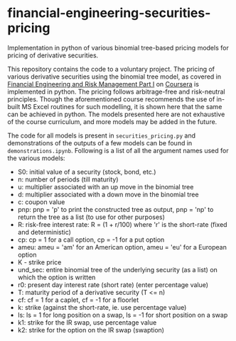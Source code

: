 # financial-engineering-securities-pricing
Implementation in python of various binomial tree-based pricing models for pricing of derivative securities. 

This repository contains the code to a voluntary project. The pricing of various derivative securities using the binomial tree model, as covered in [Financial Engineering and Risk Management Part I](https://www.coursera.org/learn/financial-engineering-1/home/welcome) on [Coursera](https://www.coursera.org/) is implemented in python. The pricing follows arbitrage-free and risk-neutral principles. Though the aforementioned course recommends the use of in-built MS Excel routines for such modelling, it is shown here that the same can be achieved in python. The models presented here are not exhaustive of the course curriculum, and more models may be added in the future.  

The code for all models is present in `securities_pricing.py` and demonstrations of the outputs of a few models can be found in `demonstrations.ipynb`. Following is a list of all the argument names used for the various models:
 - S0: initial value of a security (stock, bond, etc.)
 - n: number of periods (till maturity)
 - u: multiplier associated with an up move in the binomial tree
 - d: multiplier associated with a down move in the binomial tree
 - c: coupon value
 - pnp: pnp = 'p' to print the constructed tree as output, pnp = 'np' to return the tree as a list (to use for other purposes)
 - R: risk-free interest rate: R = (1 + r/100) where 'r' is the short-rate (fixed and deterministic)
 - cp: cp = 1 for a call option, cp = -1 for a put option
 - ameu: ameu = 'am' for an American option, ameu = 'eu' for a European option
 - K - strike price
 - und_sec: entire binomial tree of the underlying security (as a list) on which the option is written
 - r0: present day interest rate (short rate) (enter percentage value)
 - T: maturity period of a derivative security (T <= n)
 - cf: cf = 1 for a caplet, cf = -1 for a floorlet
 - k: strike (against the short-rate, ie. use percentage value)
 - ls: ls = 1 for long position on a swap, ls = -1 for short position on a swap
 - k1: strike for the IR swap, use percentage value
 - k2: strike for the option on the IR swap (swaption)
